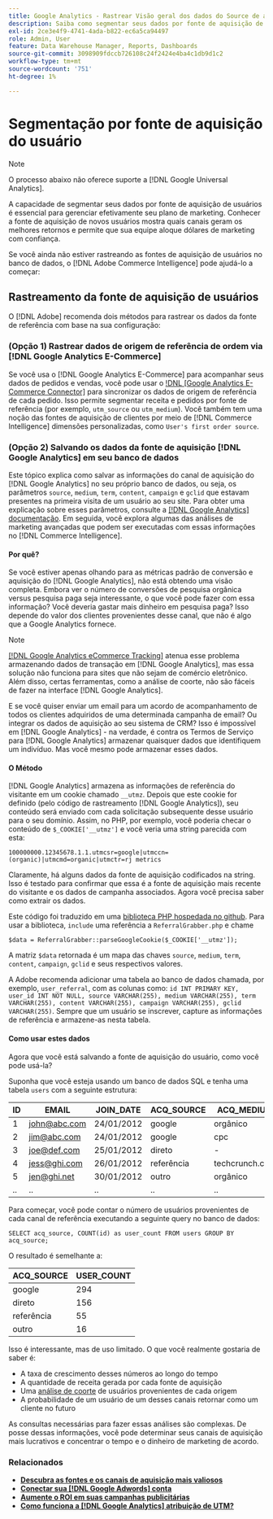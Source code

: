 ```yaml
---
title: Google Analytics - Rastrear Visão geral dos dados do Source de aquisição de usuários
description: Saiba como segmentar seus dados por fonte de aquisição de usuário.
exl-id: 2ce3e4f9-4741-4ada-b822-ec6a5ca94497
role: Admin, User
feature: Data Warehouse Manager, Reports, Dashboards
source-git-commit: 3098909fdccb726108c24f2424e4ba4c1db9d1c2
workflow-type: tm+mt
source-wordcount: '751'
ht-degree: 1%

---
```


# Segmentação por fonte de aquisição do usuário

>[!NOTE]
>
>O processo abaixo não oferece suporte a [!DNL Google Universal Analytics].

A capacidade de segmentar seus dados por fonte de aquisição de usuários é essencial para gerenciar efetivamente seu plano de marketing. Conhecer a fonte de aquisição de novos usuários mostra quais canais geram os melhores retornos e permite que sua equipe aloque dólares de marketing com confiança.

Se você ainda não estiver rastreando as fontes de aquisição de usuários no banco de dados, o [!DNL Adobe Commerce Intelligence] pode ajudá-lo a começar:

## Rastreamento da fonte de aquisição de usuários

O [!DNL Adobe] recomenda dois métodos para rastrear os dados da fonte de referência com base na sua configuração:

### (Opção 1) Rastrear dados de origem de referência de ordem via [!DNL Google Analytics E-Commerce]

Se você usa o [!DNL Google Analytics E-Commerce] para acompanhar seus dados de pedidos e vendas, você pode usar o [!DNL [Google Analytics E-Commerce Connector]](../importing-data/integrations/google-ecommerce.md) para sincronizar os dados de origem de referência de cada pedido. Isso permite segmentar receita e pedidos por fonte de referência (por exemplo, `utm_source` ou `utm_medium`). Você também tem uma noção das fontes de aquisição de clientes por meio de [!DNL Commerce Intelligence] dimensões personalizadas, como `User's first order source`.

### (Opção 2) Salvando os dados da fonte de aquisição [!DNL Google Analytics] em seu banco de dados

Este tópico explica como salvar as informações do canal de aquisição do [!DNL Google Analytics] no seu próprio banco de dados, ou seja, os parâmetros `source`, `medium`, `term`, `content`, `campaign` e `gclid` que estavam presentes na primeira visita de um usuário ao seu site. Para obter uma explicação sobre esses parâmetros, consulte a [[!DNL Google Analytics] documentação](https://support.google.com/analytics/answer/1191184?hl=en#zippy=%2Cin-this-article). Em seguida, você explora algumas das análises de marketing avançadas que podem ser executadas com essas informações no [!DNL Commerce Intelligence].

#### Por quê?

Se você estiver apenas olhando para as métricas padrão de conversão e aquisição do [!DNL Google Analytics], não está obtendo uma visão completa. Embora ver o número de conversões de pesquisa orgânica versus pesquisa paga seja interessante, o que você pode fazer com essa informação? Você deveria gastar mais dinheiro em pesquisa paga? Isso depende do valor dos clientes provenientes desse canal, que não é algo que a Google Analytics fornece.

>[!NOTE]
>
>[[!DNL Google Analytics eCommerce Tracking]](https://developers.google.com/analytics/devguides/collection/gajs/gaTrackingEcommerce) atenua esse problema armazenando dados de transação em [!DNL Google Analytics], mas essa solução não funciona para sites que não sejam de comércio eletrônico. Além disso, certas ferramentas, como a análise de coorte, não são fáceis de fazer na interface [!DNL Google Analytics].

E se você quiser enviar um email para um acordo de acompanhamento de todos os clientes adquiridos de uma determinada campanha de email? Ou integrar os dados de aquisição ao seu sistema de CRM? Isso é impossível em [!DNL Google Analytics] - na verdade, é contra os Termos de Serviço para [!DNL Google Analytics] armazenar quaisquer dados que identifiquem um indivíduo. Mas você mesmo pode armazenar esses dados.

#### O Método

[!DNL Google Analytics] armazena as informações de referência do visitante em um cookie chamado `__utmz`. Depois que este cookie for definido (pelo código de rastreamento [!DNL Google Analytics]), seu conteúdo será enviado com cada solicitação subsequente desse usuário para o seu domínio. Assim, no PHP, por exemplo, você poderia checar o conteúdo de `$_COOKIE['__utmz']` e você veria uma string parecida com esta:

`100000000.12345678.1.1.utmcsr=google|utmccn=(organic)|utmcmd=organic|utmctr=rj metrics`

Claramente, há alguns dados da fonte de aquisição codificados na string. Isso é testado para confirmar que essa é a fonte de aquisição mais recente do visitante e os dados de campanha associados. Agora você precisa saber como extrair os dados.

Este código foi traduzido em uma [biblioteca PHP hospedada no github](https://github.com/RJMetrics/referral-grabber-php). Para usar a biblioteca, `include` uma referência a `ReferralGrabber.php` e chame

`$data = ReferralGrabber::parseGoogleCookie($_COOKIE['__utmz']);`

A matriz `$data` retornada é um mapa das chaves `source`, `medium`, `term`, `content`, `campaign`, `gclid` e seus respectivos valores.

A Adobe recomenda adicionar uma tabela ao banco de dados chamada, por exemplo, `user_referral`, com as colunas como: `id INT PRIMARY KEY, user_id INT NOT NULL, source VARCHAR(255), medium VARCHAR(255), term VARCHAR(255), content VARCHAR(255), campaign VARCHAR(255), gclid VARCHAR(255)`. Sempre que um usuário se inscrever, capture as informações de referência e armazene-as nesta tabela.

#### Como usar estes dados

Agora que você está salvando a fonte de aquisição do usuário, como você pode usá-la?

Suponha que você esteja usando um banco de dados SQL e tenha uma tabela `users` com a seguinte estrutura:

| ID | EMAIL | JOIN_DATE | ACQ_SOURCE | ACQ_MEDIUM |
|--- |--- |--- |--- |--- |
| 1 | john@abc.com | 24/01/2012 | google | orgânico |
| 2 | jim@abc.com | 24/01/2012 | google | cpc |
| 3 | joe@def.com | 25/01/2012 | direto | - |
| 4 | jess@ghi.com | 26/01/2012 | referência | techcrunch.com |
| 5 | jen@ghi.net | 30/01/2012 | outro | orgânico |
| .. | .. | .. | .. | .. |

Para começar, você pode contar o número de usuários provenientes de cada canal de referência executando a seguinte query no banco de dados:

`SELECT acq_source, COUNT(id) as user_count FROM users GROUP BY acq_source;`

O resultado é semelhante a:

| ACQ_SOURCE | USER_COUNT |
|--- |--- |
| google | 294 |
| direto | 156 |
| referência | 55 |
| outro | 16 |

Isso é interessante, mas de uso limitado. O que você realmente gostaria de saber é:

* A taxa de crescimento desses números ao longo do tempo
* A quantidade de receita gerada por cada fonte de aquisição
* Uma [análise de coorte](https://en.wikipedia.org/wiki/Cohort_analysis) de usuários provenientes de cada origem
* A probabilidade de um usuário de um desses canais retornar como um cliente no futuro

As consultas necessárias para fazer essas análises são complexas. De posse dessas informações, você pode determinar seus canais de aquisição mais lucrativos e concentrar o tempo e o dinheiro de marketing de acordo.

### Relacionados

* **[Descubra as fontes e os canais de aquisição mais valiosos](../analysis/most-value-source-channel.md)**
* **[Conectar sua [!DNL Google Adwords] conta](../importing-data/integrations/google-adwords.md)**
* **[Aumente o ROI em suas campanhas publicitárias](../analysis/roi-ad-camp.md)**
* **[Como funciona a  [!DNL Google Analytics] atribuição de UTM?](../analysis/utm-attributes.md)**
